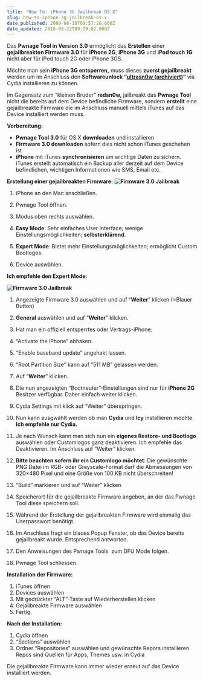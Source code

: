 ```yaml
---
title: "How To: iPhone 3G Jailbreak OS X"
slug: how-to-iphone-3g-jailbreak-os-x
date_published: 2009-06-16T09:57:28.000Z
date_updated: 2018-08-22T09:39:02.000Z
---
```


Das **Pwnage Tool in Version 3.0** ermöglicht das **Erstellen** einer **gejailbreakten Firmware 3.0** für **iPhone 2G**, **iPhone 3G** und **iPod touch 1G** nicht aber für iPod touch 2G oder iPhone 3GS.

Möchte man sein **iPhone 3G entsperren,** muss dieses **zuerst gejailbreakt** werden um im Anschluss den **Softwareunlock “[ultrasn0w (archiviert)](http://web.archive.org/web/20090619072252/http://ultrasn0w.com:80/)“** via Cydia installieren zu können.

Im Gegensatz zum “kleinen Bruder” **redsn0w,** jailbreakt das **Pwnage Tool** nicht die bereits auf dem Device befindliche Firmware, sondern **erstellt** eine gejailbreakte Firmware die im Anschluss manuell mittels iTunes auf das Device installiert werden muss.

**Vorbereitung:**

- **Pwnage Tool 3.0** für OS X **downloaden** und installieren
- **Firmware 3.0 downloaden** sofern dies nicht schon iTunes geschehen ist
- **iPhone** mit iTunes **synchronisieren** um wichtige Daten zu sichern. iTunes erstellt automatisch ein Backup aller derzeit auf dem Device befindlichen, wichtigen Informationen wie SMS, Email etc.

**Erstellung einer gejailbreakten Firmware:**
**![Firmware 3.0 Jailbreak](//picdump.thafaker.de/benm.at/wp-content/uploads/2009/06/fw30_jb01.jpg)**
1. iPhone an den Mac anschließen.
2. Pwnage Tool öffnen.
3. Modus oben rechts auswählen.

1. **Easy Mode**: Sehr einfaches User Interface; wenige Einstellungsmöglichkeiten; **selbsterklärend**.
2. **Expert Mode**: Bietet mehr Einstellungsmöglichkeiten; ermöglicht Custom Bootlogos.

4. Device auswählen.

**Ich empfehle den Expert Mode:**

**![Firmware 3.0 Jailbreak](//picdump.thafaker.de/benm.at/wp-content/uploads/2009/06/fw30_jb02.jpg)**
1. Angezeigte Firmware 3.0 auswählen und auf “**Weiter**” klicken (=Blauer Button)
2. **General** auswählen und auf “**Weiter**” klicken.

1. Hat man ein offiziell entsperrtes oder Vertrags-iPhone:

1. “Activate the iPhone” abhaken.
2. “Enable baseband update” angehakt lassen.

2. “Root Partition Size” kann auf “511 MB” gelassen werden.
3. Auf “**Weiter**” klicken.

3. Die nun angezeigten “Bootneuter”-Einstellungen sind nur für **iPhone 2G** Besitzer verfügbar. Daher einfach weiter klicken. 
4. Cydia Settings mit klick auf “Weiter” überspringen.
5. Nun kann ausgwählt werden ob man **Cydia** und **Icy** installieren möchte. **Ich empfehle nur Cydia.**
6. Je nach Wunsch kann man sich nun ein **eigenes Restore- und Bootlogo** auswählen oder Customlogos ganz deaktivieren. Ich empfehle das Deaktivieren.
Im Anschluss auf “Weiter” klicken.

1. **Bitte beachten sofern ihr ein Customlogo möchtet**: Die gewünschte PNG Datei im RGB- oder Greyscale-Format darf die Abmessungen von 320×480 Pixel und eine Größe von 100 KB nicht überschreiten!

7. “Build” markieren und auf “Weiter” klicken
8. Speicherort für die gejailbreakte Firmware angeben, an der das Pwnage Tool diese speichern soll.
9. Während der Erstellung der gejailbreakten Firmware wird einmalig das Userpasswort benötigt.
10. Im Anschluss fragt ein blaues Popup Fenster, ob das Device bereits gejailbreakt wurde. Entsprechend antworten.
11. Den Anweisungen des Pwnage Tools  zum DFU Mode folgen.
12. Pwnage Tool schliessen.

**Installation der Firmware:**
1. iTunes öffnen
2. Devices auswählen
3. Mit gedrückter “ALT”-Taste auf Wiederherstellen klicken
4. Gejailbreakte Firmware auswählen
5. Fertig.

**Nach der Installation:**
1. Cydia öffnen
2. “Sections” auswählen
3. Ordner “Repositories” auswählen und gewünschte Repors installieren
Repos sind Quellen für Apps, Themes usw. in Cydia

Die gejailbreakte Firmware kann immer wieder erneut auf das Device installiert werden.
